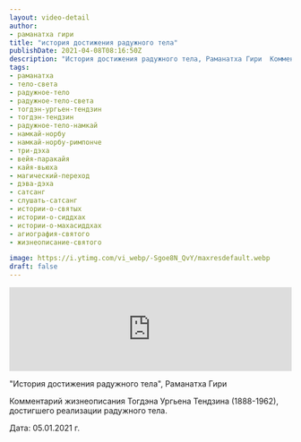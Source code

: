 ```yaml
---
layout: video-detail
author:
- раманатха гири
title: "история достижения радужного тела"
publishDate: 2021-04-08T08:16:50Z
description: "История достижения радужного тела, Раманатха Гири  Комментарий жизнеописания Тогдэна Ургьена Тендзина (1888-1962), достигшего реализации радужного тела.  Дата  05.01.2021 г."
tags: 
- раманатха
- тело-света
- радужное-тело
- радужное-тело-света
- тогдэн-ургьен-тендзин
- тогдэн-тендзин
- радужное-тело-намкай
- намкай-норбу
- намкай-норбу-римпонче
- три-дэха
- вейя-паракайя
- кайя-вьюха
- магический-переход
- дэва-дэха
- сатсанг
- слушать-сатсанг
- истории-о-святых
- истории-о-сиддхах
- истории-о-махасиддхах
- агиография-святого
- жизнеописание-святого

image: https://i.ytimg.com/vi_webp/-Sgoe8N_QvY/maxresdefault.webp
draft: false
---
```


<iframe width="100%" src="https://www.youtube.com/embed/-Sgoe8N_QvY" frameborder="0" allowfullscreen=""></iframe> 

 "История достижения радужного тела", Раманатха Гири

 Комментарий жизнеописания Тогдэна Ургьена Тендзина (1888-1962), достигшего реализации радужного тела.

 Дата: 05.01.2021 г.

  

 